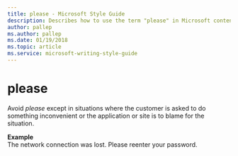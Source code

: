 ```yaml
---
title: please - Microsoft Style Guide
description: Describes how to use the term "please" in Microsoft content.
author: pallep
ms.author: pallep
ms.date: 01/19/2018
ms.topic: article
ms.service: microsoft-writing-style-guide
---
```


# please

Avoid *please* except
in situations where the customer is asked to do something
inconvenient or the application or site is to blame for the situation. 

**Example**  
The network connection was lost. Please reenter your password. 
